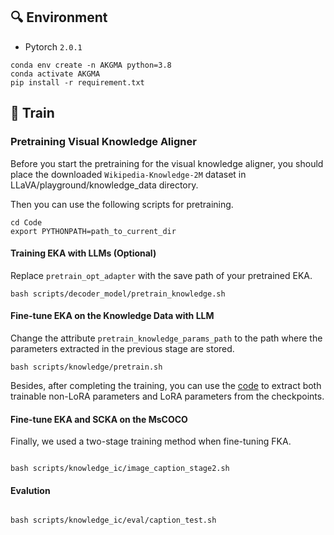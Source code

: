 
## :mag: Environment
- Pytorch `2.0.1`
```shell
conda env create -n AKGMA python=3.8
conda activate AKGMA
pip install -r requirement.txt
```
## :racehorse: Train

### Pretraining Visual Knowledge Aligner

<!-- After you have successfully downloaded the Wikipedia files and placed them in the appropriate path, you could use the following code to perform VKA pretraining. -->
Before you start the pretraining for the visual knowledge aligner, you should place the downloaded `Wikipedia-Knowledge-2M` dataset in LLaVA/playground/knowledge_data directory.

Then you can use the following scripts for pretraining.

```shell
cd Code
export PYTHONPATH=path_to_current_dir
```




#### Training EKA with LLMs (Optional)

Replace `pretrain_opt_adapter` with the save path of your pretrained EKA.

``` shell
bash scripts/decoder_model/pretrain_knowledge.sh
```


#### Fine-tune EKA on the Knowledge Data with LLM
Change the attribute `pretrain_knowledge_params_path` to the path where the parameters extracted in the previous stage are stored.

``` shell
bash scripts/knowledge/pretrain.sh
```


Besides, after completing the training, you can use the [code](LLaVA/checkpoints/scripts/get_non_lora_trainables.py) to extract both trainable non-LoRA parameters and LoRA parameters from the checkpoints.

#### Fine-tune EKA and SCKA on the MsCOCO

Finally, we used a two-stage training method when fine-tuning FKA.

``` shell

bash scripts/knowledge_ic/image_caption_stage2.sh
```


#### Evalution
``` shell

bash scripts/knowledge_ic/eval/caption_test.sh
```



```




